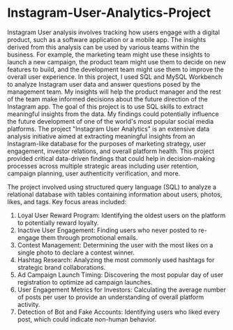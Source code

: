 # Instagram-User-Analytics-Project
Instagram User analysis involves tracking how users engage with a digital product,
such as a software application or a mobile app. The insights derived from this
analysis can be used by various teams within the business. For example, the
marketing team might use these insights to launch a new campaign, the product
team might use them to decide on new features to build, and the development team
might use them to improve the overall user experience.
In this project, I used SQL and MySQL Workbench to analyze Instagram user data
and answer questions posed by the management team. My insights will help the
product manager and the rest of the team make informed decisions about the future
direction of the Instagram app.
The goal of this project is to use SQL skills to extract meaningful insights from the
data. My findings could potentially influence the future development of one of the
world's most popular social media platforms.
The project "Instagram User Analytics" is an extensive data analysis initiative aimed
at extracting meaningful insights from an Instagram-like database for the purposes of
marketing strategy, user engagement, investor relations, and overall platform health.
This project provided critical data-driven findings that could help in decision-making
processes across multiple strategic areas including user retention, campaign
planning, user authenticity verification, and more.

The project involved using structured query language (SQL) to analyze a relational
database with tables containing information about users, photos, likes, and tags. Key
focus areas included:
1. Loyal User Reward Program: Identifying the oldest users on the platform to
potentially reward loyalty.
2. Inactive User Engagement: Finding users who never posted to re-engage them
through promotional emails.
3. Contest Management: Determining the user with the most likes on a single photo
to declare a contest winner.
4. Hashtag Research: Analyzing the most commonly used hashtags for strategic
brand collaborations.
5. Ad Campaign Launch Timing: Discovering the most popular day of user
registration to optimize ad campaign launches.
6. User Engagement Metrics for Investors: Calculating the average number of posts
per user to provide an understanding of overall platform activity.
7. Detection of Bot and Fake Accounts: Identifying users who liked every post, which
could indicate non-human behavior.
